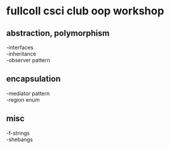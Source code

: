 # fullcoll csci club oop workshop
## abstraction, polymorphism
-interfaces  
-inheritance  
-observer pattern  
## encapsulation
-mediator pattern  
-region enum  
## misc
-f-strings  
-shebangs  
